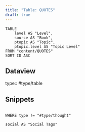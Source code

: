 ```yaml
---
title: "Table: QUOTES"
draft: true
---
```

```dataview
TABLE
	level AS "Level",
	source AS "Book",
	ptopic AS "Topic",
	ptopic.level AS "Topic Level"
FROM "content/QUOTES"
SORT ID ASC
```

## Dataview
type:: #type/table

## Snippets
```dataview

WHERE type != "#type/thought"

social AS "Social Tags"

```